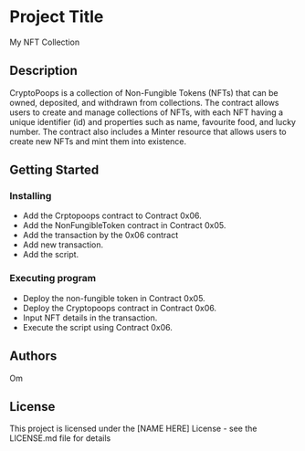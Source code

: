 # Project Title

My NFT Collection

## Description

CryptoPoops is a collection of Non-Fungible Tokens (NFTs) that can be owned, deposited, and withdrawn from collections. The contract allows users to create and manage collections of NFTs, with each NFT having a unique identifier (id) and properties such as name, favourite food, and lucky number. The contract also includes a Minter resource that allows users to create new NFTs and mint them into existence.

## Getting Started

### Installing

* Add the Crptopoops contract to Contract 0x06.
* Add the NonFungibleToken contract in Contract 0x05.
* Add the transaction by the 0x06 contract
* Add new transaction.
* Add the script.

### Executing program

* Deploy the non-fungible token in Contract 0x05.
* Deploy the Cryptopoops contract in Contract 0x06.
* Input NFT details in the transaction.
* Execute the script using Contract 0x06.


## Authors

Om

## License

This project is licensed under the [NAME HERE] License - see the LICENSE.md file for details
